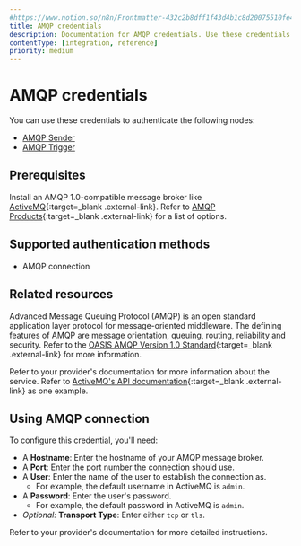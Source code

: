 ```yaml
---
#https://www.notion.so/n8n/Frontmatter-432c2b8dff1f43d4b1c8d20075510fe4
title: AMQP credentials
description: Documentation for AMQP credentials. Use these credentials to authenticate AMQP in n8n, a workflow automation platform.
contentType: [integration, reference]
priority: medium
---
```


# AMQP credentials

You can use these credentials to authenticate the following nodes:

- [AMQP Sender](/integrations/builtin/app-nodes/n8n-nodes-base.amqp/)
- [AMQP Trigger](/integrations/builtin/trigger-nodes/n8n-nodes-base.amqptrigger/)

## Prerequisites

Install an AMQP 1.0-compatible message broker like [ActiveMQ](https://activemq.apache.org/){:target=_blank .external-link}. Refer to [AMQP Products](https://www.amqp.org/about/examples){:target=_blank .external-link} for a list of options.

## Supported authentication methods

- AMQP connection

## Related resources

Advanced Message Queuing Protocol (AMQP) is an open standard application layer protocol for message-oriented middleware. The defining features of AMQP are message orientation, queuing, routing, reliability and security. Refer to the [OASIS AMQP Version 1.0 Standard](http://docs.oasis-open.org/amqp/core/v1.0/amqp-core-overview-v1.0.html){:target=_blank .external-link} for more information.

Refer to your provider's documentation for more information about the service. Refer to [ActiveMQ's API documentation](https://activemq.apache.org/components/classic/documentation/rest){:target=_blank .external-link} as one example.

## Using AMQP connection

To configure this credential, you'll need:

- A **Hostname**: Enter the hostname of your AMQP message broker.
- A **Port**: Enter the port number the connection should use.
- A **User**: Enter the name of the user to establish the connection as.
    - For example, the default username in ActiveMQ is `admin`.
- A **Password**: Enter the user's password.
    - For example, the default password in ActiveMQ is `admin`.
- _Optional:_ **Transport Type**: Enter either `tcp` or `tls`.

Refer to your provider's documentation for more detailed instructions.
